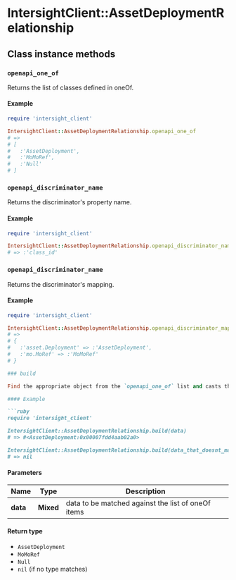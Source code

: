 # IntersightClient::AssetDeploymentRelationship

## Class instance methods

### `openapi_one_of`

Returns the list of classes defined in oneOf.

#### Example

```ruby
require 'intersight_client'

IntersightClient::AssetDeploymentRelationship.openapi_one_of
# =>
# [
#   :'AssetDeployment',
#   :'MoMoRef',
#   :'Null'
# ]
```

### `openapi_discriminator_name`

Returns the discriminator's property name.

#### Example

```ruby
require 'intersight_client'

IntersightClient::AssetDeploymentRelationship.openapi_discriminator_name
# => :'class_id'
```

### `openapi_discriminator_name`

Returns the discriminator's mapping.

#### Example

```ruby
require 'intersight_client'

IntersightClient::AssetDeploymentRelationship.openapi_discriminator_mapping
# =>
# {
#   :'asset.Deployment' => :'AssetDeployment',
#   :'mo.MoRef' => :'MoMoRef'
# }

### build

Find the appropriate object from the `openapi_one_of` list and casts the data into it.

#### Example

```ruby
require 'intersight_client'

IntersightClient::AssetDeploymentRelationship.build(data)
# => #<AssetDeployment:0x00007fdd4aab02a0>

IntersightClient::AssetDeploymentRelationship.build(data_that_doesnt_match)
# => nil
```

#### Parameters

| Name | Type | Description |
| ---- | ---- | ----------- |
| **data** | **Mixed** | data to be matched against the list of oneOf items |

#### Return type

- `AssetDeployment`
- `MoMoRef`
- `Null`
- `nil` (if no type matches)

